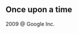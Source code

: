 ## Once upon a time

2009 @ Google Inc. <!-- .element: class="fragment" data-fragment-index="1" -->
